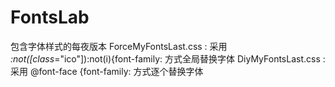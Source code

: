 # FontsLab
包含字体样式的每夜版本
ForceMyFontsLast.css : 采用 *:not([class*="ico"]):not(i){font-family: 方式全局替换字体
DiyMyFontsLast.css : 采用 @font-face {font-family: 方式逐个替换字体
